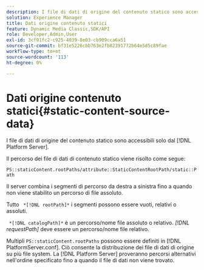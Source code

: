 ```yaml
---
description: I file di dati di origine del contenuto statico sono accessibili solo dal [!DNL Platform Server].
solution: Experience Manager
title: Dati origine contenuto statici
feature: Dynamic Media Classic,SDK/API
role: Developer,Admin,User
exl-id: 3cf01fc2-c925-4039-8e03-cb909cca6a51
source-git-commit: bf31e5226cbb763e2fb82391772b64e5d5c89fae
workflow-type: tm+mt
source-wordcount: '113'
ht-degree: 0%

---
```


# Dati origine contenuto statici{#static-content-source-data}

I file di dati di origine del contenuto statico sono accessibili solo dal [!DNL Platform Server].

Il percorso dei file di dati di contenuto statico viene risolto come segue:

`PS::staticContent.rootPaths/attribute::StaticContentRootPath/static::Path`

Il server combina i segmenti di percorso da destra a sinistra fino a quando non viene stabilito un percorso di file assoluto.

Tutto ` *[!DNL rootPath]*` i segmenti possono essere vuoti, relativi o assoluti.

` *[!DNL catalogPath]*` è un percorso/nome file assoluto o relativo. *[!DNL requestPath]* deve essere un percorso/nome file relativo.

Multipli `PS::staticContent.rootPaths` possono essere definiti in [!DNL PlatformServer.conf]. Ciò consente la distribuzione dei file di dati di origine su più file system. La [!DNL Platform Server] proveranno percorsi alternativi nell&#39;ordine specificato fino a quando il file di dati non viene trovato.
